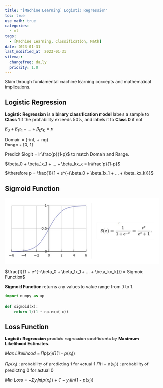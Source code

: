 ```yaml
---
title: "[Machine Learning] Logistic Regression"
toc: true
use_math: true
categories:
  - ml
tags:
  - [Machine Learning, Classification, Math]
date: 2023-01-31
last_modified_at: 2023-01-31
sitemap:
  changefreq: daily
  priority: 1.0
---
```


Skim through fundamental machine learning concepts and mathematical implications.

## Logistic Regression

**Logistic Regression** is a **binary classification model** labels a sample to **Class 1** if the probability exceeds 50%, and labels it to **Class 0** if not.

$\beta_0 + \beta_1x_1 + ... + \beta_kx_k = p$

Domain = (-inf, + ing)<br>
Range = [0, 1]

Predicit $logit = ln\frac{p}{1-p}$ to match Domain and Range.

$\beta_0 + \beta_1x_1 + ... + \beta_kx_k = ln\frac{p}{1-p}$

$\therefore p = \frac{1}{1 + e^{-(\beta_0 + \beta_1x_1 + ... + \beta_kx_k)}}$ 

## Sigmoid Function

<img src = '/assets/images/ml/lr/1.png'>

$\frac{1}{1 + e^{-(\beta_0 + \beta_1x_1 + ... + \beta_kx_k)}} = Sigmoid Function$

**Sigmoid Function** returns any values to value range from $0$ to $1$.

```python
import numpy as np

def sigmoid(x):
    return 1/(1 + np.exp(-x))
```

## Loss Function

**Logistic Regression** predicts regression coefficients by **Maximum Likelihood Estimates**.

$Max$  $Likelihood$ = $\Pi p(x_i) \Pi (1 - p(x_i))$

$\Pi p(x_i)$ : probability of predicting 1 for actual 1
$\Pi (1 - p(x_i))$ : probability of predicting 0 for actual 0

$Min$ $Loss$ = $-\Sigma y_iln(p(x_i)) + (1 - y_i)ln(1 - p(x_i))$
